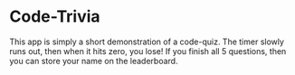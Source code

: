 # Code-Trivia

This app is simply a short demonstration of a code-quiz.
The timer slowly runs out, then when it hits zero, you lose!
If you finish all 5 questions, then you can store your name on the leaderboard.
